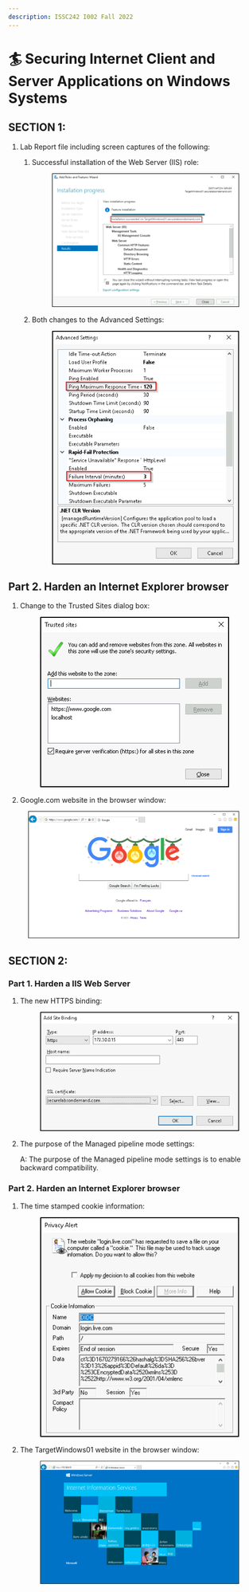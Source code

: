 ```yaml
---
description: ISSC242 I002 Fall 2022
---
```


# 🏄 Securing Internet Client and Server Applications on Windows Systems



## SECTION 1:

1.  Lab Report file including screen captures of the following:

    1.  Successful installation of the Web Server (IIS) role:



        <figure><img src=".gitbook/assets/image (18).png" alt=""><figcaption></figcaption></figure>
    2.  Both changes to the Advanced Settings:



        <figure><img src=".gitbook/assets/image (19).png" alt=""><figcaption></figcaption></figure>



## Part 2. Harden an Internet Explorer browser

1.  Change to the Trusted Sites dialog box:



    <figure><img src=".gitbook/assets/image (15).png" alt=""><figcaption></figcaption></figure>
2. Google.com website in the browser window:

<figure><img src=".gitbook/assets/image (23).png" alt=""><figcaption></figcaption></figure>



## SECTION 2:

### Part 1. Harden a IIS Web Server

1.  The new HTTPS binding:



    <figure><img src=".gitbook/assets/image (3).png" alt=""><figcaption></figcaption></figure>
2.  The purpose of the Managed pipeline mode settings:

    A: The purpose of the Managed pipeline mode settings is to enable backward compatibility.

### Part 2. Harden an Internet Explorer browser

1.  The time stamped cookie information:



    <figure><img src=".gitbook/assets/image (14).png" alt=""><figcaption></figcaption></figure>
2.  The TargetWindows01 website in the browser window:



    <figure><img src=".gitbook/assets/image (8).png" alt=""><figcaption></figcaption></figure>

